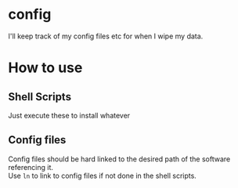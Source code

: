 # config
I'll keep track of my config files etc for when I wipe my data.

# How to use
## Shell Scripts
Just execute these to install whatever

## Config files
Config files should be hard linked to the desired path of the software referencing it.  
Use `ln` to link to config files if not done in the shell scripts.
